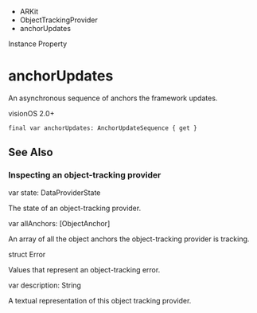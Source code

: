 

- ARKit
- ObjectTrackingProvider
-  anchorUpdates 

Instance Property

# anchorUpdates

An asynchronous sequence of anchors the framework updates.

visionOS 2.0+

``` source
final var anchorUpdates: AnchorUpdateSequence { get }
```

## See Also

### Inspecting an object-tracking provider

var state: DataProviderState

The state of an object-tracking provider.

var allAnchors: [ObjectAnchor]

An array of all the object anchors the object-tracking provider is tracking.

struct Error

Values that represent an object-tracking error.

var description: String

A textual representation of this object tracking provider.


